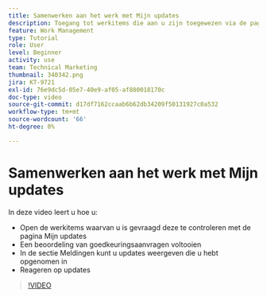 ```yaml
---
title: Samenwerken aan het werk met Mijn updates
description: Toegang tot werkitems die aan u zijn toegewezen via de pagina Mijn updates.
feature: Work Management
type: Tutorial
role: User
level: Beginner
activity: use
team: Technical Marketing
thumbnail: 340342.png
jira: KT-9721
exl-id: 76e9dc5d-05e7-40e9-af05-af880018170c
doc-type: video
source-git-commit: d17df7162ccaab6b62db34209f50131927c0a532
workflow-type: tm+mt
source-wordcount: '66'
ht-degree: 0%

---
```


# Samenwerken aan het werk met Mijn updates

In deze video leert u hoe u:

* Open de werkitems waarvan u is gevraagd deze te controleren met de pagina Mijn updates
* Een beoordeling van goedkeuringsaanvragen voltooien
* In de sectie Meldingen kunt u updates weergeven die u hebt opgenomen in
* Reageren op updates

>[!VIDEO](https://video.tv.adobe.com/v/340342/?quality=12&learn=on&enablevpops)
